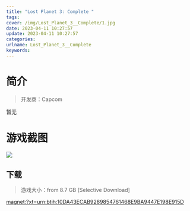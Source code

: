 ```yaml
---
title: "Lost Planet 3: Complete "
tags: 
cover: /img/Lost_Planet_3__Complete/1.jpg
date: 2023-04-11 10:27:57
update: 2023-04-11 10:27:57
categories: 
urlname: Lost_Planet_3__Complete
keywords: 
---
```

# 简介

> 开发商：Capcom

暂无

# 游戏截图

![](/img/Lost_Planet_3__Complete/2.jpg)


## 下载

> 游戏大小：from 8.7 GB [Selective Download]

[magnet:?xt=urn:btih:10DA43ECAB9289854761468E9BA9447E198E915D](magnet:?xt=urn:btih:10DA43ECAB9289854761468E9BA9447E198E915D)